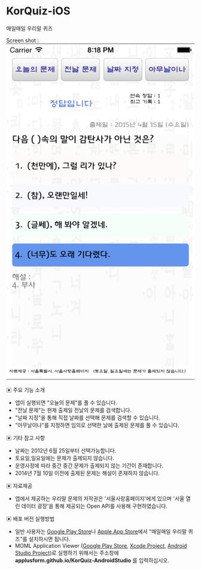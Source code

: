 # KorQuiz-iOS
매일매일 우리말 퀴즈

Screen shot :
![Screen shot](https://raw.githubusercontent.com/applusform/KorQuiz-iOS/master/screenshot1.png)

▣ 주요 기능 소개
 - 앱이 실행되면 "오늘의 문제"를 풀 수 있습니다.
 - "전날 문제"는 현제 출제일 전날의 문제를 검색합니다.
 - "날짜 지정"을 통해 직접 날짜를 선택해 문제를 검색할 수 있습니다.
 - "아무날이나"를 지정하면 임의로 선택한 날에 출제된 문제를 풀 수 있습니다.

▣ 기타 참고 사항
- 날짜는 2012년 6월 25일부터 선택가능합니다.
- 토요일,일요일에는 문제가 출제되지 않습니다.
- 운영사정에 따라 중간 중간 문제가 출제되지 않는 기간이 존재합니다.
- 2014년 7월 10일 이전에 출제된 문제는 해설이 존재하지 않습니다.

▣ 자료제공
- 앱에서 제공하는 우리말 문제의 저작권은 '서울사랑홈페이지'에게 있으며 '서울 열린 데이터 광장'을 통해 제공되는 Open API를 사용해 구현하였습니다.

▣ 배포 버전 실행방법
- 일반 사용자는 [Google Play Store](https://play.google.com/store/apps/details?id=com.applusform.korquiz)나 [Apple App Store](https://itunes.apple.com/app/id985955322)에서 "매일매일 우리말 퀴즈"를 설치하시면 됩니다.
- MOML Application Viewer ([Google Play Store](https://play.google.com/store/apps/details?id=org.mospi.momlappviewer), [Xcode Project](https://github.com/applusform/MOMLAppViewer_iOS), [Android Studio Project](https://github.com/applusform/MOMLAppViewer_Android_Studio))로 실행하기 위해서는 주소창에 **applusform.github.io/KorQuiz-AndroidStudio** 를 입력하십시오.

